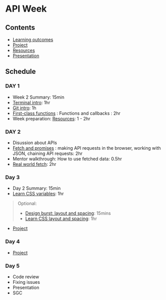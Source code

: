 # API Week

## Contents

- [Learning outcomes](./learning-outcomes.md)
- [Project](./project.md)
- [Resources](./resources.md)
- [Presentation](https://fac-slides.netlify.app/slides/http)

## Schedule

### DAY 1

- Week 2 Summary: 15min
- [Terminal intro](https://github.com/WebAhead/cli-intro): 1hr
- [Git intro](https://docs.google.com/presentation/d/1mu0WhcOG9poJrLlHmWV7ix2dNrFSYWw3BkpjbY0D0gE/edit#slide=id.p1): 1h
- [First-class functions](https://github.com/oliverjam/first-class-functions) : Functions and callbacks : 2hr
- Week preparation: [Resources](./resources.md): 1 - 2hr


### DAY 2

- Disussion about APIs
- [Fetch and promises](https://github.com/WebAhead/learn-fetch) : making API requests in the browser, working with JSON, chaining API requests: 2hr
- Mentor walkthrough: How to use fetched data: 0.5hr
- [Real world fetch](https://github.com/oliverjam/real-world-fetch): 2hr

### Day 3

- Day 2 Summary: 15min
- [Learn CSS variables](https://github.com/bobbysebolao/learn-css-variables): 1hr

> Optional: 
> - [Design burst: layout and spacing](http://facresources.com/slides/design-burst-week2.html#/): 15mins
> - [Learn CSS layout and spacing](https://github.com/bobbysebolao/learn-css-flexbox): 1hr
- [Project](./project.md)

### Day 4

- [Project](./project.md)

### Day 5

- Code review
- Fixing issues
- Presentation
- SGC
